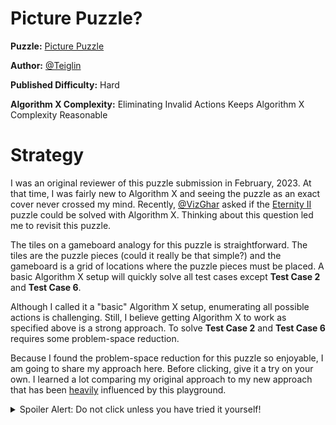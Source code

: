 # Picture Puzzle?

__Puzzle:__ [Picture Puzzle](https://www.codingame.com/training/hard/picture-puzzle)

__Author:__ [@Teiglin](https://www.codingame.com/profile/a2479be594111a93820fb21d274e6d710281544)

__Published Difficulty:__ Hard

__Algorithm X Complexity:__ Eliminating Invalid Actions Keeps Algorithm X Complexity Reasonable

# Strategy

I was an original reviewer of this puzzle submission in February, 2023. At that time, I was fairly new to Algorithm X and seeing the puzzle as an exact cover never crossed my mind. Recently, [@VizGhar](https://www.codingame.com/profile/c152bee9fe8dc90ac4f6b84505b59ebb9086993) asked if the [Eternity II](https://en.wikipedia.org/wiki/Eternity_II_puzzle) puzzle could be solved with Algorithm X. Thinking about this question led me to revisit this puzzle.

The tiles on a gameboard analogy for this puzzle is straightforward. The tiles are the puzzle pieces (could it really be that simple?) and the gameboard is a grid of locations where the puzzle pieces must be placed. A basic Algorithm X setup will quickly solve all test cases except __Test Case 2__ and __Test Case 6__.

Although I called it a "basic" Algorithm X setup, enumerating all possible actions is challenging. Still, I believe getting Algorithm X to work as specified above is a strong approach. To solve __Test Case 2__ and __Test Case 6__ requires some problem-space reduction.

Because I found the problem-space reduction for this puzzle so enjoyable, I am going to share my approach here. Before clicking, give it a try on your own. I learned a lot comparing my original approach to my new approach that has been <u>heavily</u> influenced by this playground.

<details>
<summary>
Spoiler Alert: Do not click unless you have tried it yourself!
</summary>
  
The grid...

<BR>

![Picture Puzzle Grid](PicturePuzzleGrid.png)

<BR>

The piece types...

<BR>

![Picture Puzzle Piece Types](PicturePuzzlePieceTypes.png)

<BR>

The cell candidates...

<BR>

![Picture Puzzle Cell Candidates](PicturePuzzleCellCandidates.png)

<BR>

The grid...

<BR>

![Picture Puzzle Border](PicturePuzzleBorder.png)

<BR>

</details>
